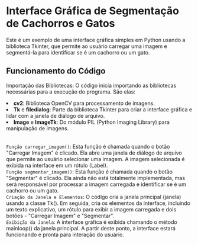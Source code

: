 # Interface Gráfica de Segmentação de Cachorros e Gatos
Este é um exemplo de uma interface gráfica simples em Python usando a biblioteca Tkinter, que permite ao usuário carregar uma imagem e segmentá-la para identificar se é um cachorro ou um gato.

## Funcionamento do Código
Importação das Bibliotecas: O código inicia importando as bibliotecas necessárias para a execução do programa. São elas:

<table>
	<li><b>cv2</b>: Biblioteca OpenCV para processamento de imagens.</li>
	<li><b>Tk</b> e <b>filedialog</b>: Parte da biblioteca Tkinter para criar a interface gráfica e lidar com a janela de diálogo de arquivo.</li>
	<li><b>Image</b> e <b>ImageTk</b>: Do módulo PIL (Python Imaging Library) para manipulação de imagens.</li>
</table>

<code>Função carregar_imagem()</code>: Esta função é chamada quando o botão "Carregar Imagem" é clicado. Ela abre uma janela de diálogo de arquivo que permite ao usuário selecionar uma imagem. A imagem selecionada é exibida na interface em um rótulo (Label).
<br>
<code>Função segmentar_imagem()</code>: Esta função é chamada quando o botão "Segmentar" é clicado. Ela ainda não está totalmente implementada, mas será responsável por processar a imagem carregada e identificar se é um cachorro ou um gato.
<br>
<code>Criação da Janela e Elementos</code>: O código cria a janela principal (janela) usando a classe Tk(). Em seguida, cria os elementos da interface, incluindo um texto explicativo, um rótulo para exibir a imagem carregada e dois botões - "Carregar Imagem" e "Segmentar".
<br>
<code>Exibição da Janela</code>: A interface gráfica é exibida chamando o método mainloop() da janela principal. A partir deste ponto, a interface estará funcionando e pronta para interação do usuário.